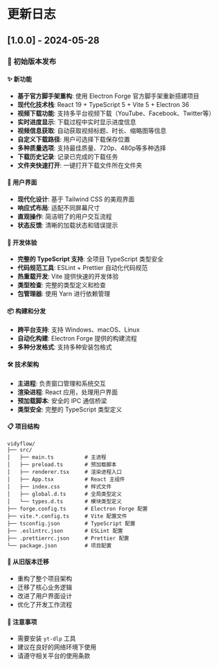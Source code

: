 # 更新日志

## [1.0.0] - 2024-05-28

### 🎉 初始版本发布

#### ✨ 新功能

- **基于官方脚手架重构**: 使用 Electron Forge 官方脚手架重新搭建项目
- **现代化技术栈**: React 19 + TypeScript 5 + Vite 5 + Electron 36
- **视频下载功能**: 支持多平台视频下载（YouTube、Facebook、Twitter等）
- **实时进度显示**: 下载过程中实时显示进度信息
- **视频信息获取**: 自动获取视频标题、时长、缩略图等信息
- **自定义下载路径**: 用户可选择下载保存位置
- **多种质量选项**: 支持最佳质量、720p、480p等多种选择
- **下载历史记录**: 记录已完成的下载任务
- **文件夹快速打开**: 一键打开下载文件所在文件夹

#### 🎨 用户界面

- **现代化设计**: 基于 Tailwind CSS 的美观界面
- **响应式布局**: 适配不同屏幕尺寸
- **直观操作**: 简洁明了的用户交互流程
- **状态反馈**: 清晰的加载状态和错误提示

#### 🔧 开发体验

- **完整的 TypeScript 支持**: 全项目 TypeScript 类型安全
- **代码规范工具**: ESLint + Prettier 自动化代码规范
- **热重载开发**: Vite 提供快速的开发体验
- **类型检查**: 完整的类型定义和检查
- **包管理器**: 使用 Yarn 进行依赖管理

#### 📦 构建和分发

- **跨平台支持**: 支持 Windows、macOS、Linux
- **自动化构建**: Electron Forge 提供的构建流程
- **多种分发格式**: 支持多种安装包格式

#### 🛠️ 技术架构

- **主进程**: 负责窗口管理和系统交互
- **渲染进程**: React 应用，处理用户界面
- **预加载脚本**: 安全的 IPC 通信桥梁
- **类型安全**: 完整的 TypeScript 类型定义

#### 📋 项目结构

```
vidyflow/
├── src/
│   ├── main.ts          # 主进程
│   ├── preload.ts       # 预加载脚本
│   ├── renderer.tsx     # 渲染进程入口
│   ├── App.tsx          # React 主组件
│   ├── index.css        # 样式文件
│   ├── global.d.ts      # 全局类型定义
│   └── types.d.ts       # 模块类型定义
├── forge.config.ts      # Electron Forge 配置
├── vite.*.config.ts     # Vite 配置文件
├── tsconfig.json        # TypeScript 配置
├── .eslintrc.json       # ESLint 配置
├── .prettierrc.json     # Prettier 配置
└── package.json         # 项目配置
```

#### 🔄 从旧版本迁移

- 重构了整个项目架构
- 迁移了核心业务逻辑
- 改进了用户界面设计
- 优化了开发工作流程

#### 📝 注意事项

- 需要安装 `yt-dlp` 工具
- 建议在良好的网络环境下使用
- 请遵守相关平台的使用条款
